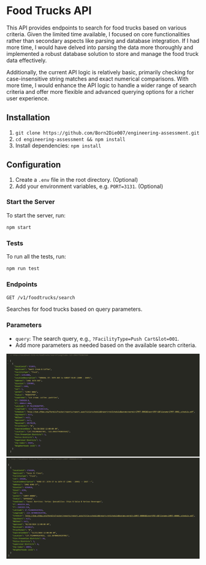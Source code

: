 # Food Trucks API

This API provides endpoints to search for food trucks based on various criteria. Given the limited time available, I focused on core functionalities rather than secondary aspects like parsing and database integration. If I had more time, I would have delved into parsing the data more thoroughly and implemented a robust database solution to store and manage the food truck data effectively.

Additionally, the current API logic is relatively basic, primarily checking for case-insensitive string matches and exact numerical comparisons. With more time, I would enhance the API logic to handle a wider range of search criteria and offer more flexible and advanced querying options for a richer user experience.

## Installation

1. ```git clone https://github.com/Born2Die007/engineering-assessment.git```
2. ```cd engineering-assessment && npm install```
2. Install dependencies: `npm install`

## Configuration

1. Create a `.env` file in the root directory. (Optional)
2. Add your environment variables, e.g. `PORT=3131`. (Optional)

### Start the Server

To start the server, run:

```bash
npm start
```

### Tests

To run all the tests, run:

```bash
npm run test
```

### Endpoints

```
GET /v1/foodtrucks/search
```

Searches for food trucks based on query parameters.

### Parameters

- `query`: The search query, e.g., `?FacilityType=Push Cart&lot=001`.
- Add more parameters as needed based on the available search criteria.

![image info](./screenshots/Longitude.png)
![image info](./screenshots/Multi-Search.png)
